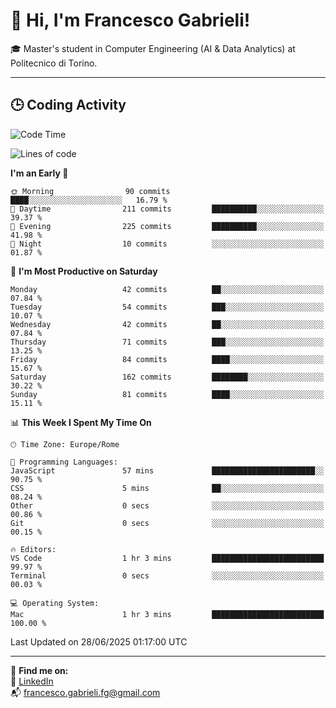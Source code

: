 # 👋 Hi, I'm Francesco Gabrieli!

🎓 Master's student in Computer Engineering (AI & Data Analytics) at Politecnico di Torino.  

---

## 🕒 Coding Activity

<!--START_SECTION:waka-->
![Code Time](http://img.shields.io/badge/Code%20Time-75%20hrs%2053%20mins-blue)

![Lines of code](https://img.shields.io/badge/From%20Hello%20World%20I%27ve%20Written-103.6%20thousand%20lines%20of%20code-blue)

**I'm an Early 🐤** 

```text
🌞 Morning                90 commits          ████░░░░░░░░░░░░░░░░░░░░░   16.79 % 
🌆 Daytime                211 commits         ██████████░░░░░░░░░░░░░░░   39.37 % 
🌃 Evening                225 commits         ██████████░░░░░░░░░░░░░░░   41.98 % 
🌙 Night                  10 commits          ░░░░░░░░░░░░░░░░░░░░░░░░░   01.87 % 
```
📅 **I'm Most Productive on Saturday** 

```text
Monday                   42 commits          ██░░░░░░░░░░░░░░░░░░░░░░░   07.84 % 
Tuesday                  54 commits          ███░░░░░░░░░░░░░░░░░░░░░░   10.07 % 
Wednesday                42 commits          ██░░░░░░░░░░░░░░░░░░░░░░░   07.84 % 
Thursday                 71 commits          ███░░░░░░░░░░░░░░░░░░░░░░   13.25 % 
Friday                   84 commits          ████░░░░░░░░░░░░░░░░░░░░░   15.67 % 
Saturday                 162 commits         ████████░░░░░░░░░░░░░░░░░   30.22 % 
Sunday                   81 commits          ████░░░░░░░░░░░░░░░░░░░░░   15.11 % 
```


📊 **This Week I Spent My Time On** 

```text
🕑︎ Time Zone: Europe/Rome

💬 Programming Languages: 
JavaScript               57 mins             ███████████████████████░░   90.75 % 
CSS                      5 mins              ██░░░░░░░░░░░░░░░░░░░░░░░   08.24 % 
Other                    0 secs              ░░░░░░░░░░░░░░░░░░░░░░░░░   00.86 % 
Git                      0 secs              ░░░░░░░░░░░░░░░░░░░░░░░░░   00.15 % 

🔥 Editors: 
VS Code                  1 hr 3 mins         █████████████████████████   99.97 % 
Terminal                 0 secs              ░░░░░░░░░░░░░░░░░░░░░░░░░   00.03 % 

💻 Operating System: 
Mac                      1 hr 3 mins         █████████████████████████   100.00 % 
```


 Last Updated on 28/06/2025 01:17:00 UTC
<!--END_SECTION:waka-->


---



🔗 **Find me on:**  
💼 [LinkedIn](https://www.linkedin.com/in/francesco-gabrieli)  
📬 francesco.gabrieli.fg@gmail.com  



